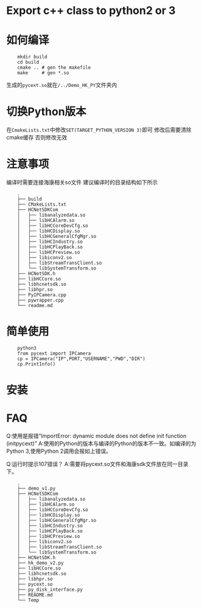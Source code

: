 # Export c++ class to python2 or 3

# 如何编译
        mkdir build
        cd build
        cmake .. # gen the makefile
        make     # gen *.so

生成的`pycext.so`就在`/../Demo_HK_PY`文件夹内

# 切换Python版本
在`CmakeLists.txt`中修改`SET(TARGET_PYTHON_VERSION 3)`即可
修改后需要清除cmake缓存 否则修改无效

# 注意事项
编译时需要连接海康相关so文件
建议编译时的目录结构如下所示

        .
        ├── build
        ├── CMakeLists.txt
        ├── HCNetSDKCom
        │   ├── libanalyzedata.so
        │   ├── libHCAlarm.so
        │   ├── libHCCoreDevCfg.so
        │   ├── libHCDisplay.so
        │   ├── libHCGeneralCfgMgr.so
        │   ├── libHCIndustry.so
        │   ├── libHCPlayBack.so
        │   ├── libHCPreview.so
        │   ├── libiconv2.so
        │   ├── libStreamTransClient.so
        │   └── libSystemTransform.so
        ├── HCNetSDK.h
        ├── libHCCore.so
        ├── libhcnetsdk.so
        ├── libhpr.so
        ├── PyIPCamera.cpp
        ├── pywrapper.cpp
        └── readme.md

# 简单使用
        python3
        from pycext import IPCamera
        cp = IPCamera("IP",PORT,"USERNAME","PWD","DIR")
        cp.PrintInfo()

# 安装


# FAQ
Q:使用是报错“ImportError: dynamic module does not define init function (initpycext)”
A:使用的Python的版本与编译的Python的版本不一致。如编译的为Python 3,使用Python 2调用会报如上错误。

Q:运行时提示107错误？
A:需要将pycext.so文件和海康sdk文件放在同一目录下。

        .
        ├── demo_v1.py
        ├── HCNetSDKCom
        │   ├── libanalyzedata.so
        │   ├── libHCAlarm.so
        │   ├── libHCCoreDevCfg.so
        │   ├── libHCDisplay.so
        │   ├── libHCGeneralCfgMgr.so
        │   ├── libHCIndustry.so
        │   ├── libHCPlayBack.so
        │   ├── libHCPreview.so
        │   ├── libiconv2.so
        │   ├── libStreamTransClient.so
        │   └── libSystemTransform.so
        ├── HCNetSDK.h
        ├── hk_demo_v2.py
        ├── libHCCore.so
        ├── libhcnetsdk.so
        ├── libhpr.so
        ├── pycext.so
        ├── py_disk_interface.py
        ├── README.md
        └── Temp
